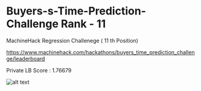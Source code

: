 # Buyers-s-Time-Prediction-Challenge Rank - 11
MachineHack Regression Challenege ( 11 th Position)

https://www.machinehack.com/hackathons/buyers_time_prediction_challenge/leaderboard

Private LB Score : 1.76679


![alt text](http://url/to/img.png)

